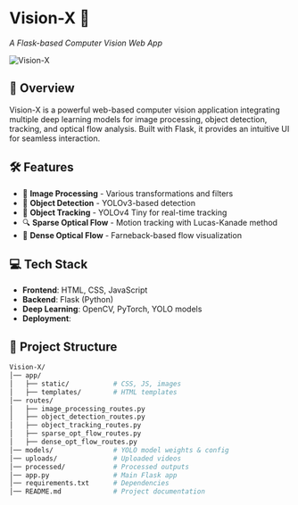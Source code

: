 # Vision-X 🚀  
*A Flask-based Computer Vision Web App*  

![Vision-X](https://your-image-link.com) <!-- (Optional: Add a project banner) -->  

## 🌟 Overview  
Vision-X is a powerful web-based computer vision application integrating multiple deep learning models for image processing, object detection, tracking, and optical flow analysis. Built with Flask, it provides an intuitive UI for seamless interaction.  

## 🛠️ Features  
- 🎨 **Image Processing** - Various transformations and filters  
- 🎯 **Object Detection** - YOLOv3-based detection  
- 🚶 **Object Tracking** - YOLOv4 Tiny for real-time tracking  
- 🔍 **Sparse Optical Flow** - Motion tracking with Lucas-Kanade method  
- 🌊 **Dense Optical Flow** - Farneback-based flow visualization  

## 💻 Tech Stack  
- **Frontend**: HTML, CSS, JavaScript  
- **Backend**: Flask (Python)  
- **Deep Learning**: OpenCV, PyTorch, YOLO models  
- **Deployment**: 

## 📂 Project Structure  
```bash
Vision-X/
│── app/
│   ├── static/           # CSS, JS, images
│   ├── templates/        # HTML templates
│── routes/
│   ├── image_processing_routes.py
│   ├── object_detection_routes.py
│   ├── object_tracking_routes.py
│   ├── sparse_opt_flow_routes.py
│   ├── dense_opt_flow_routes.py
│── models/               # YOLO model weights & config
│── uploads/              # Uploaded videos
│── processed/            # Processed outputs
│── app.py                # Main Flask app
│── requirements.txt      # Dependencies
│── README.md             # Project documentation

